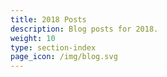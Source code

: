 ```yaml
---
title: 2018 Posts
description: Blog posts for 2018.
weight: 10
type: section-index
page_icon: /img/blog.svg
---
```

